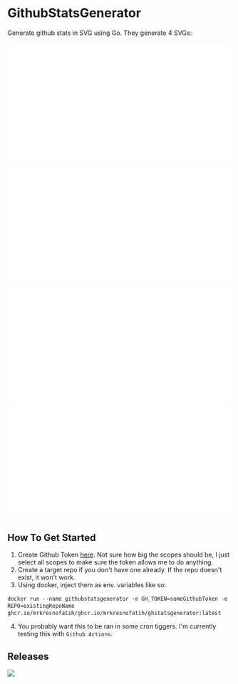 # GithubStatsGenerator

Generate github stats in SVG using Go. They generate 4 SVGs:

![my toplangs](https://github.com/mrkresnofatih/mrkresnofatih/blob/main/generated/myTopLanguages.svg)
![my recentrepos](https://github.com/mrkresnofatih/mrkresnofatih/blob/main/generated/myRecentRepositories.svg)
![my recentlangs](https://github.com/mrkresnofatih/mrkresnofatih/blob/main/generated/myRecentLanguages.svg)
![my contributions](https://github.com/mrkresnofatih/mrkresnofatih/blob/main/generated/myRecentContributions.svg)

## How To Get Started

1. Create Github Token [here](https://github.com/settings/tokens). Not sure how big the scopes should be, I just select all scopes to make sure the token allows me to do anything. 
2. Create a target repo if you don't have one already. If the repo doesn't exist, it won't work.
3. Using docker, inject them as env. variables like so:

```docker
docker run --name githubstatsgenerator -e GH_TOKEN=someGithubToken -e REPO=existingRepoName ghcr.io/mrkresnofatih/ghcr.io/mrkresnofatih/ghstatsgenerator:latest
```

4. You probably want this to be ran in some cron tiggers. I'm currently testing this with `Github Actions`.

## Releases

<img src="https://img.shields.io/badge/image-latest-green">